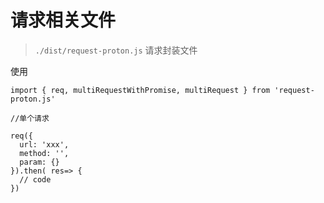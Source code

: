 # 请求相关文件


> `./dist/request-proton.js` 请求封装文件

 使用

```
import { req, multiRequestWithPromise, multiRequest } from 'request-proton.js'

//单个请求 

req({
  url: 'xxx',
  method: '',
  param: {}
}).then( res=> {
  // code
})

```
